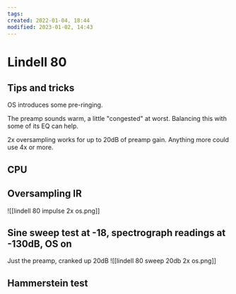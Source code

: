 ```yaml
---
tags: 
created: 2022-01-04, 18:44
modified: 2023-01-02, 14:43
---
```


# Lindell 80

## Tips and tricks
OS introduces some pre-ringing.

The preamp sounds warm, a little "congested" at worst. Balancing this with some of its EQ can help.

2x oversampling works for up to 20dB of preamp gain. Anything more could use 4x or more.

## CPU

## Oversampling IR
![[lindell 80 impulse 2x os.png]]

## Sine sweep test at -18, spectrograph readings at -130dB, OS on
Just the preamp, cranked up 20dB
![[lindell 80 sweep 20db 2x os.png]]

## Hammerstein test